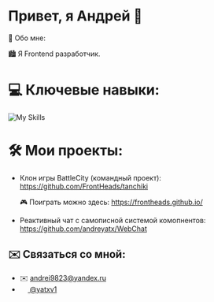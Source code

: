 # Привет, я Андрей 👋

🙍 Обо мне:


🏙️ Я Frontend разработчик.



# 💻 Ключевые навыки:

![My Skills](https://skillicons.dev/icons?i=js,ts,react,redux,jest,html,css)

# 🛠️ Мои проекты:

* Клон игры BattleCity (командный проект):
https://github.com/FrontHeads/tanchiki

  🎮 Поиграть можно здесь: https://frontheads.github.io/

* Реактивный чат с самописной системой комопнентов:
https://github.com/andreyatx/WebChat

## ✉️ Связаться со мной:

* ✉️ andrei9823@yandex.ru
*  <a href="https://t.me/yatxv1"><img src="https://camo.githubusercontent.com/f4b401dd7cd9b7840fd31acafd49e151a80e4c9600bf219934461b96dd98e013/68747470733a2f2f6564656e742e6769746875622e696f2f537570657254696e7949636f6e732f696d616765732f7376672f74656c656772616d2e737667" height="16" width="16" align="center"> @yatxv1</a>
